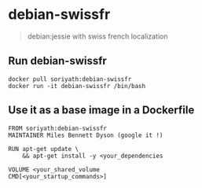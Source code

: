 # debian-swissfr

> debian:jessie with swiss french localization

## Run debian-swissfr
```
docker pull soriyath:debian-swissfr
docker run -it debian-swissfr /bin/bash
```

## Use it as a base image in a Dockerfile
```
FROM soriyath:debian-swissfr
MAINTAINER Miles Bennett Dyson (google it !)

RUN apt-get update \
	&& apt-get install -y <your_dependencies

VOLUME <your_shared_volume
CMD[<your_startup_commands>]
```